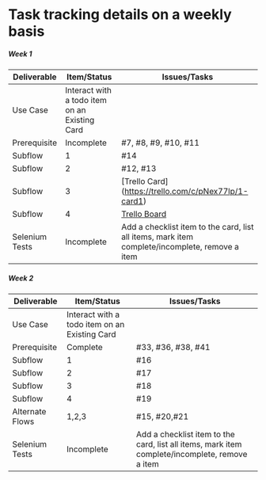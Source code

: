 # Task tracking details on a weekly basis

##### Week 1

| Deliverable   | Item/Status   |  Issues/Tasks
| ------------- | ------------  |  ------------
| Use Case      | Interact with a todo item on an Existing Card          | &nbsp;
| Prerequisite      | Incomplete          |  #7, #8, #9, #10, #11
| Subflow      | 1             |  #14
| Subflow      | 2             |  #12, #13
| Subflow      | 3             |  [Trello Card] (https://trello.com/c/pNex77lp/1-card1)
| Subflow      | 4             |  [Trello Board](https://trello.com/b/7wVOkfnW/agileteam)
| Selenium Tests| Incomplete    | Add a checklist item to the card, list all items, mark item complete/incomplete, remove a item

##### Week 2

| Deliverable   | Item/Status   |  Issues/Tasks
| ------------- | ------------  |  ------------
| Use Case      | Interact with a todo item on an Existing Card          | &nbsp;
| Prerequisite      | Complete          | #33, #36, #38, #41
| Subflow      | 1             |  #16 
| Subflow      | 2             |  #17 
| Subflow      | 3             |  #18
| Subflow      | 4             |  #19
| Alternate Flows      | 1,2,3             |  #15, #20,#21 
| Selenium Tests| Incomplete    | Add a checklist item to the card, list all items, mark item complete/incomplete, remove a item

